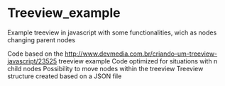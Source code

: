 # Treeview_example
Example treeview in javascript with some functionalities, wich as nodes changing parent nodes

Code based on the http://www.devmedia.com.br/criando-um-treeview-javascript/23525 treeview example
Code optimized for situations with n child nodes
Possibility to move nodes within the treeview
Treeview structure created based on a JSON file
